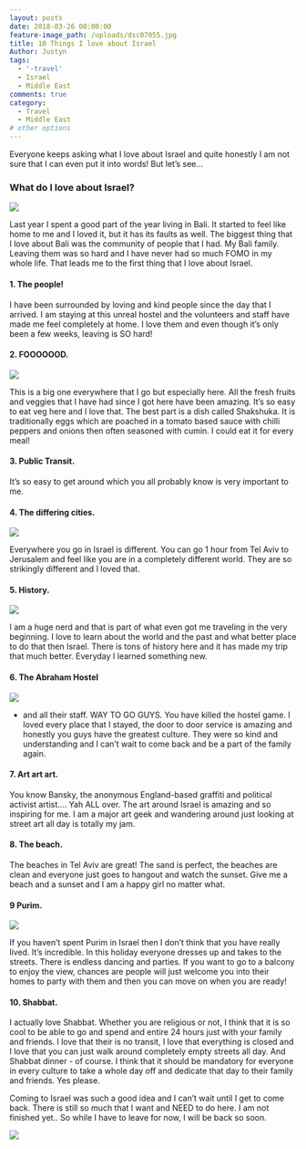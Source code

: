 ```yaml
---
layout: posts
date: 2018-03-26 00:00:00
feature-image_path: /uploads/dsc07055.jpg
title: 10 Things I love about Israel
Author: Justyn
tags:
  - '-travel'
  - Israel
  - Middle East
comments: true
category:
  - Travel
  - Middle East
# other options
---
```


Everyone keeps asking what I love about Israel and quite honestly I am not sure that I can even put it into words! But let’s see…

### What do I love about Israel?

![](/uploads/dsc07035.jpg)

Last year I spent a good part of the year living in Bali. It started to feel like home to me and I loved it, but it has its faults as well. The biggest thing that I love about Bali was the community of people that I had. My Bali family. Leaving them was so hard and I have never had so much FOMO in my whole life. That leads me to the first thing that I love about Israel.

#### 1. The people!

I have been surrounded by loving and kind people since the day that I arrived. I am staying at this unreal hostel and the volunteers and staff have made me feel completely at home. I love them and even though it’s only been a few weeks, leaving is SO hard!

#### 2. FOOOOOOD.

![](/uploads/dsc07058.jpg)

This is a big one everywhere that I go but especially here. All the fresh fruits and veggies that I have had since I got here have been amazing. It’s so easy to eat veg here and I love that. The best part is a dish called Shakshuka. It is traditionally eggs which are poached in a tomato based sauce with chilli peppers and onions then often seasoned with cumin. I could eat it for every meal!

#### 3. Public Transit.

It’s so easy to get around which you all probably know is very important to me.

#### 4. The differing cities.

![](/uploads/dsc07011.jpg)

Everywhere you go in Israel is different. You can go 1 hour from Tel Aviv to Jerusalem and feel like you are in a completely different world. They are so strikingly different and I loved that.

#### 5. History.

![](/uploads/dsc07000.jpg)

I am a huge nerd and that is part of what even got me traveling in the very beginning. I love to learn about the world and the past and what better place to do that then Israel. There is tons of history here and it has made my trip that much better. Everyday I learned something new.

#### 6. The Abraham Hostel

![](/uploads/everyone.jpg)

* and all their staff. WAY TO GO GUYS. You have killed the hostel game. I loved every place that I stayed, the door to door service is amazing and honestly you guys have the greatest culture. They were so kind and understanding and I can’t wait to come back and be a part of the family again.

#### 7. Art art art.

You know Bansky, the anonymous England-based graffiti and political activist artist…. Yah ALL over. The art around Israel is amazing and so inspiring for me. I am a major art geek and wandering around just looking at street art all day is totally my jam.

#### 8. The beach.

The beaches in Tel Aviv are great! The sand is perfect, the beaches are clean and everyone just goes to hangout and watch the sunset. Give me a beach and a sunset and I am a happy girl no matter what.

#### 9 Purim.

![](/uploads/chris.jpg)

If you haven’t spent Purim in Israel then I don’t think that you have really lived. It’s incredible. In this holiday everyone dresses up and takes to the streets. There is endless dancing and parties. If you want to go to a balcony to enjoy the view, chances are people will just welcome you into their homes to party with them and then you can move on when you are ready!

#### 10. Shabbat.

I actually love Shabbat. Whether you are religious or not, I think that it is so cool to be able to go and spend and entire 24 hours just with your family and friends. I love that their is no transit, I love that everything is closed and I love that you can just walk around completely empty streets all day. And Shabbat dinner - of course. I think that it should be mandatory for everyone in every culture to take a whole day off and dedicate that day to their family and friends. Yes please.

Coming to Israel was such a good idea and I can’t wait until I get to come back. There is still so much that I want and NEED to do here. I am not finished yet.. So while I have to leave for now, I will be back so soon.

![](/uploads/dsc06988.jpg)
